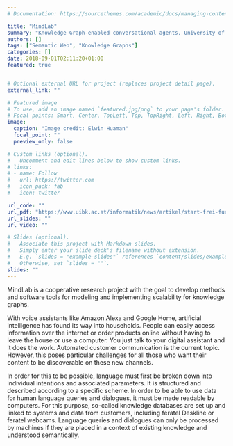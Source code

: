 ```yaml
---
# Documentation: https://sourcethemes.com/academic/docs/managing-content/

title: "MindLab"
summary: "Knowledge Graph-enabled conversational agents, University of Innsbruck and other partners, Private funding."
authors: []
tags: ["Semantic Web", "Knowledge Graphs"]
categories: []
date: 2018-09-01T02:11:20+01:00
featured: true


# Optional external URL for project (replaces project detail page).
external_link: ""

# Featured image
# To use, add an image named `featured.jpg/png` to your page's folder.
# Focal points: Smart, Center, TopLeft, Top, TopRight, Left, Right, BottomLeft, Bottom, BottomRight.
image:
  caption: "Image credit: Elwin Huaman"
  focal_point: ""
  preview_only: false

# Custom links (optional).
#   Uncomment and edit lines below to show custom links.
# links:
# - name: Follow
#   url: https://twitter.com
#   icon_pack: fab
#   icon: twitter

url_code: ""
url_pdf: "https://www.uibk.ac.at/informatik/news/artikel/start-frei-fuer-mindlab-sti-uni-innsbruck-onlim-und-feratel.html"
url_slides: ""
url_video: ""

# Slides (optional).
#   Associate this project with Markdown slides.
#   Simply enter your slide deck's filename without extension.
#   E.g. `slides = "example-slides"` references `content/slides/example-slides.md`.
#   Otherwise, set `slides = ""`.
slides: ""
---
```

MindLab is a cooperative research project with the goal to develop methods and software tools for modeling and implementing scalability for knowledge graphs.

With voice assistants like Amazon Alexa and Google Home, artificial intelligence has found its way into households. People can easily access information over the internet or order products online without having to leave the house or use a computer. You just talk to your digital assistant and it does the work. Automated customer communication is the current topic. However, this poses particular challenges for all those who want their content to be discoverable on these new channels.

In order for this to be possible, language must first be broken down into individual intentions and associated parameters. It is structured and described according to a specific scheme. In order to be able to use data for human language queries and dialogues, it must be made readable by computers. For this purpose, so-called knowledge databases are set up and linked to systems and data from customers, including feratel Deskline or feratel webcams. Language queries and dialogues can only be processed by machines if they are placed in a context of existing knowledge and understood semantically.